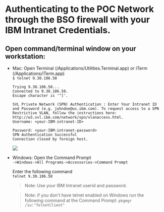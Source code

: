 # Authenticating to the POC Network through the BSO firewall with your IBM Intranet Credentials.  

## Open command/terminal window on your workstation:  
   
   * Mac: Open Terminal (/Applications/Utilities.Terminal.app) or iTerm (/Applications/iTerm.app)  
     `$ telnet 9.30.106.50`  
  
	  ```    
	  Trying 9.30.106.50...
	  Connected to 9.30.106.50.
	  Escape character is '^]'.
	      
	  SVL Private Network (SPN) Authentication : Enter Your Intranet ID and Password (e.g. johndoe@us.ibm.com). To request access to a SPN Restrictive VLAN, follow the instructions here: http://w3.svl.ibm.com/network/spn/vlanaccess.html.
	  Username: <your-IBM-intranet-ID>
	  
	  Password: <your-IBM-intranet-password>
	  SPN Authentication Successful
	  Connection closed by foreign host. 
	  ```  
	 <img src="/SailfishClassOct2017/Images/authenticate.gif" /> 
	 
   * Windows: Open the Command Prompt  
     `->Windows->All Programs->Accessories->Command Prompt`
               
     Enter the following command  
     `telnet 9.30.106.50`  
     > Note: Use your IBM Intranet userid and password.
              
     > Note: if you don't have telnet enabled on Windows run the following command at the Command Prompt:
     `pkgmgr /iu:"TelnetClient"` 
